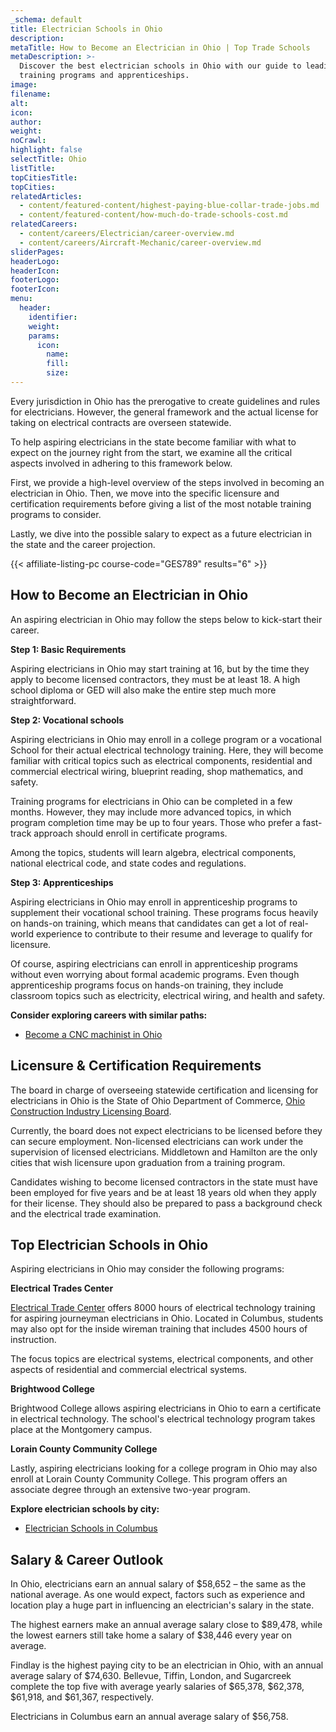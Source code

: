 ```yaml
---
_schema: default
title: Electrician Schools in Ohio
description:
metaTitle: How to Become an Electrician in Ohio | Top Trade Schools
metaDescription: >-
  Discover the best electrician schools in Ohio with our guide to leading
  training programs and apprenticeships. 
image:
filename:
alt:
icon:
author:
weight:
noCrawl:
highlight: false
selectTitle: Ohio
listTitle:
topCitiesTitle:
topCities:
relatedArticles:
  - content/featured-content/highest-paying-blue-collar-trade-jobs.md
  - content/featured-content/how-much-do-trade-schools-cost.md
relatedCareers:
  - content/careers/Electrician/career-overview.md
  - content/careers/Aircraft-Mechanic/career-overview.md
sliderPages:
headerLogo:
headerIcon:
footerLogo:
footerIcon:
menu:
  header:
    identifier:
    weight:
    params:
      icon:
        name:
        fill:
        size:
---
```

Every jurisdiction in Ohio has the prerogative to create guidelines and rules for electricians. However, the general framework and the actual license for taking on electrical contracts are overseen statewide.

To help aspiring electricians in the state become familiar with what to expect on the journey right from the start, we examine all the critical aspects involved in adhering to this framework below.

First, we provide a high-level overview of the steps involved in becoming an electrician in Ohio. Then, we move into the specific licensure and certification requirements before giving a list of the most notable training programs to consider.

Lastly, we dive into the possible salary to expect as a future electrician in the state and the career projection.

{{< affiliate-listing-pc course-code="GES789" results="6" >}}

## **How to Become an Electrician in Ohio**

An aspiring electrician in Ohio may follow the steps below to kick-start their career.

**Step 1: Basic Requirements**

Aspiring electricians in Ohio may start training at 16, but by the time they apply to become licensed contractors, they must be at least 18. A high school diploma or GED will also make the entire step much more straightforward.

**Step 2: Vocational schools**

Aspiring electricians in Ohio may enroll in a college program or a vocational School for their actual electrical technology training. Here, they will become familiar with critical topics such as electrical components, residential and commercial electrical wiring, blueprint reading, shop mathematics, and safety.

Training programs for electricians in Ohio can be completed in a few months. However, they may include more advanced topics, in which program completion time may be up to four years. Those who prefer a fast-track approach should enroll in certificate programs.

Among the topics, students will learn algebra, electrical components, national electrical code, and state codes and regulations.

**Step 3: Apprenticeships**

Aspiring electricians in Ohio may enroll in apprenticeship programs to supplement their vocational school training. These programs focus heavily on hands-on training, which means that candidates can get a lot of real-world experience to contribute to their resume and leverage to qualify for licensure.

Of course, aspiring electricians can enroll in apprenticeship programs without even worrying about formal academic programs. Even though apprenticeship programs focus on hands-on training, they include classroom topics such as electricity, electrical wiring, and health and safety.

**Consider exploring careers with similar paths:**

* [Become a CNC machinist in Ohio](https://toptradeschools.com/near-you/cnc-machinist/ohio/)

## **Licensure & Certification Requirements**

The board in charge of overseeing statewide certification and licensing for electricians in Ohio is the State of Ohio Department of Commerce, [Ohio Construction Industry Licensing Board](https://com.ohio.gov/divisions-and-programs/industrial-compliance/boards/ohio-construction-industry-licensing-board).

Currently, the board does not expect electricians to be licensed before they can secure employment. Non-licensed electricians can work under the supervision of licensed electricians. Middletown and Hamilton are the only cities that wish licensure upon graduation from a training program.

Candidates wishing to become licensed contractors in the state must have been employed for five years and be at least 18 years old when they apply for their license. They should also be prepared to pass a background check and the electrical trade examination.

## **Top Electrician Schools in Ohio**

Aspiring electricians in Ohio may consider the following programs:

**Electrical Trades Center**

[Electrical Trade Center](https://www.electricaltrades.org/) offers 8000 hours of electrical technology training for aspiring journeyman electricians in Ohio. Located in Columbus, students may also opt for the inside wireman training that includes 4500 hours of instruction.

The focus topics are electrical systems, electrical components, and other aspects of residential and commercial electrical systems.

**Brightwood College**

Brightwood College allows aspiring electricians in Ohio to earn a certificate in electrical technology. The school's electrical technology program takes place at the Montgomery campus.

**Lorain County Community College**

Lastly, aspiring electricians looking for a college program in Ohio may also enroll at Lorain County Community College. This program offers an associate degree through an extensive two-year program.

**Explore electrician schools by city:**

* [Electrician Schools in Columbus](https://toptradeschools.com/near-you/electrician/ohio/columbus/)

## **Salary & Career Outlook**

In Ohio, electricians earn an annual salary of $58,652 – the same as the national average. As one would expect, factors such as experience and location play a huge part in influencing an electrician's salary in the state.

The highest earners make an annual average salary close to $89,478, while the lowest earners still take home a salary of $38,446 every year on average.

Findlay is the highest paying city to be an electrician in Ohio, with an annual average salary of $74,630. Bellevue, Tiffin, London, and Sugarcreek complete the top five with average yearly salaries of $65,378, $62,378, $61,918, and $61,367, respectively.

Electricians in Columbus earn an annual average salary of $56,758.